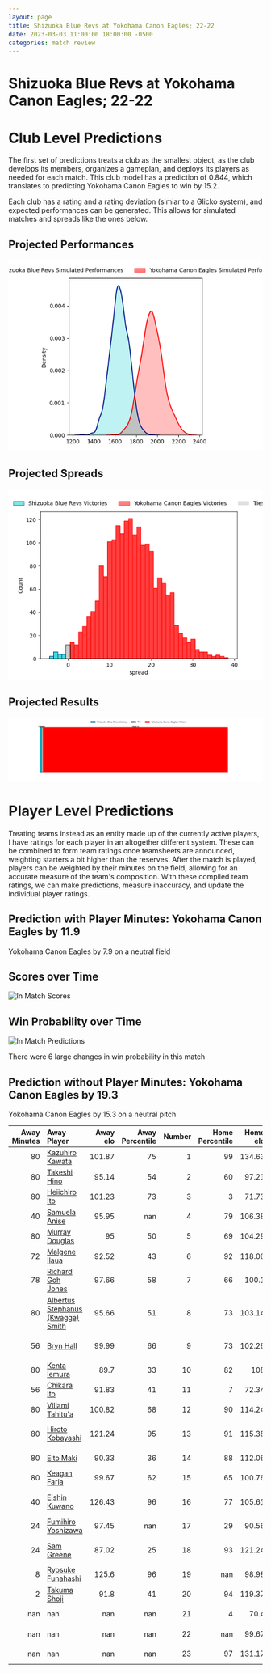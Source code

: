 ```yaml
---  
layout: page  
title: Shizuoka Blue Revs at Yokohama Canon Eagles; 22-22  
date: 2023-03-03 11:00:00 18:00:00 -0500  
categories: match review  
---
```

# Shizuoka Blue Revs at Yokohama Canon Eagles; 22-22

# Club Level Predictions


The first set of predictions treats a club as the smallest object, as the club develops its members, organizes a gameplan, and deploys its players as needed for each match. This club model has a prediction of 0.844, which translates to predicting Yokohama Canon Eagles to win by 15.2.

Each club has a rating and a rating deviation (simiar to a Glicko system), and expected performances can be generated. This allows for simulated matches and spreads like the ones below.
## Projected Performances


![Projected Performances](plots/performances_2023-03-03-YokohamaCanonEagles-ShizuokaBlueRevs.png)
## Projected Spreads


![Projected Spreads](plots/spreads_2023-03-03-YokohamaCanonEagles-ShizuokaBlueRevs.png)
## Projected Results


![Projected Results](plots/resultbar_2023-03-03-YokohamaCanonEagles-ShizuokaBlueRevs.png)
# Player Level Predictions


Treating teams instead as an entity made up of the currently active players, I have ratings for each player in an altogether different system. These can be combined to form team ratings once teamsheets are announced, weighting starters a bit higher than the reserves. After the match is played, players can be weighted by their minutes on the field, allowing for an accurate measure of the team's composition. With these compiled team ratings, we can make predictions, measure inaccuracy, and update the individual player ratings.
## Prediction with Player Minutes: Yokohama Canon Eagles by 11.9


Yokohama Canon Eagles by 7.9 on a neutral field
## Scores over Time


![In Match Scores](plots/recap_scores_2023-03-03-YokohamaCanonEagles-ShizuokaBlueRevs.png)
## Win Probability over Time


![In Match Predictions](plots/recap_prob_2023-03-03-YokohamaCanonEagles-ShizuokaBlueRevs.png)

There were 6 large changes in win probability in this match
## Prediction without Player Minutes: Yokohama Canon Eagles by 19.3


Yokohama Canon Eagles by 15.3 on a neutral pitch



|   Away Minutes | Away Player                                                                                     |   Away elo |   Away Percentile |   Number |   Home Percentile |   Home elo | Home Player                                                                   |   Home Minutes |
|---------------:|:------------------------------------------------------------------------------------------------|-----------:|------------------:|---------:|------------------:|-----------:|:------------------------------------------------------------------------------|---------------:|
|             80 | [Kazuhiro Kawata](..//playerfiles//KazuhiroKawata_cleaned.md)                                   |     101.87 |                75 |        1 |                99 |     134.63 | [Takato Okabe](..//playerfiles//TakatoOkabe_cleaned.md)                       |             74 |
|             80 | [Takeshi Hino](..//playerfiles//TakeshiHino_cleaned.md)                                         |      95.14 |                54 |        2 |                60 |      97.21 | [Yusuke Niwai](..//playerfiles//YusukeNiwai_cleaned.md)                       |             67 |
|             80 | [Heiichiro Ito](..//playerfiles//HeiichiroIto_cleaned.md)                                       |     101.23 |                73 |        3 |                 3 |      71.73 | [Tatsuro Sugimoto](..//playerfiles//TatsuroSugimoto_cleaned.md)               |             63 |
|             40 | [Samuela Anise](..//playerfiles//SamuelaAnise_cleaned.md)                                       |      95.95 |               nan |        4 |                79 |     106.38 | [Max Douglas](..//playerfiles//MaxDouglas_cleaned.md)                         |             55 |
|             80 | [Murray Douglas](..//playerfiles//MurrayDouglas_cleaned.md)                                     |      95    |                50 |        5 |                69 |     104.29 | [Cory Hill](..//playerfiles//CoryHill_cleaned.md)                             |             80 |
|             72 | [Malgene Ilaua](..//playerfiles//MalgeneIlaua_cleaned.md)                                       |      92.52 |                43 |        6 |                92 |     118.06 | [Sioeli Vakalahi](..//playerfiles//SioeliVakalahi_cleaned.md)                 |             80 |
|             78 | [Richard Goh Jones](..//playerfiles//RichardGohJones_cleaned.md)                                |      97.66 |                58 |        7 |                66 |     100.1  | [Naoto Shimada](..//playerfiles//NaotoShimada_cleaned.md)                     |             74 |
|             80 | [Albertus Stephanus (Kwagga) Smith](..//playerfiles//AlbertusStephanus(Kwagga)Smith_cleaned.md) |      95.66 |                51 |        8 |                73 |     103.14 | [Sione Halasili](..//playerfiles//SioneHalasili_cleaned.md)                   |             80 |
|             56 | [Bryn Hall](..//playerfiles//BrynHall_cleaned.md)                                               |      99.99 |                66 |        9 |                73 |     102.26 | [Francois (Faf) de Klerk](..//playerfiles//Francois(Faf)deKlerk_cleaned.md)   |             58 |
|             80 | [Kenta Iemura](..//playerfiles//KentaIemura_cleaned.md)                                         |      89.7  |                33 |       10 |                82 |     108    | [Yu Tamura](..//playerfiles//YuTamura_cleaned.md)                             |             58 |
|             56 | [Chikara Ito](..//playerfiles//ChikaraIto_cleaned.md)                                           |      91.83 |                41 |       11 |                 7 |      72.34 | [Masayoshi Takezawa](..//playerfiles//MasayoshiTakezawa_cleaned.md)           |             80 |
|             80 | [Viliami Tahitu'a](..//playerfiles//ViliamiTahitu'a_cleaned.md)                                 |     100.82 |                68 |       12 |                90 |     114.24 | [Yusuke Kajimura](..//playerfiles//YusukeKajimura_cleaned.md)                 |             80 |
|             80 | [Hiroto Kobayashi](..//playerfiles//HirotoKobayashi_cleaned.md)                                 |     121.24 |                95 |       13 |                91 |     115.38 | [Jesse Andre Kriel](..//playerfiles//JesseAndreKriel_cleaned.md)              |             80 |
|             80 | [Eito Maki](..//playerfiles//EitoMaki_cleaned.md)                                               |      90.33 |                36 |       14 |                88 |     112.06 | [Inoke Burua](..//playerfiles//InokeBurua_cleaned.md)                         |             63 |
|             80 | [Keagan Faria](..//playerfiles//KeaganFaria_cleaned.md)                                         |      99.67 |                62 |       15 |                65 |     100.76 | [Junpei Ogura](..//playerfiles//JunpeiOgura_cleaned.md)                       |             80 |
|             40 | [Eishin Kuwano](..//playerfiles//EishinKuwano_cleaned.md)                                       |     126.43 |                96 |       16 |                77 |     105.61 | [Jacobus Johannes van Dyk](..//playerfiles//JacobusJohannesvanDyk_cleaned.md) |             25 |
|             24 | [Fumihiro Yoshizawa](..//playerfiles//FumihiroYoshizawa_cleaned.md)                             |      97.45 |               nan |       17 |                29 |      90.56 | [Kafazumi Yamasuga](..//playerfiles//KafazumiYamasuga_cleaned.md)             |             22 |
|             24 | [Sam Greene](..//playerfiles//SamGreene_cleaned.md)                                             |      87.02 |                25 |       18 |                93 |     121.24 | [Sarel Petrus Marais](..//playerfiles//SarelPetrusMarais_cleaned.md)          |             22 |
|              8 | [Ryosuke Funahashi](..//playerfiles//RyosukeFunahashi_cleaned.md)                               |     125.6  |                96 |       19 |               nan |      98.98 | [Shouta Matsuoka](..//playerfiles//ShoutaMatsuoka_cleaned.md)                 |             17 |
|              2 | [Takuma Shoji](..//playerfiles//TakumaShoji_cleaned.md)                                         |      91.8  |                41 |       20 |                94 |     119.37 | [Chihito Matsui](..//playerfiles//ChihitoMatsui_cleaned.md)                   |             17 |
|            nan | nan                                                                                             |     nan    |               nan |       21 |                 4 |      70.4  | [Shin Kawamura](..//playerfiles//ShinKawamura_cleaned.md)                     |             13 |
|            nan | nan                                                                                             |     nan    |               nan |       22 |               nan |      99.67 | [Chang Ho Ahn](..//playerfiles//ChangHoAhn_cleaned.md)                        |              6 |
|            nan | nan                                                                                             |     nan    |               nan |       23 |                97 |     131.17 | [Ryota Suginaga](..//playerfiles//RyotaSuginaga_cleaned.md)                   |              6 |

